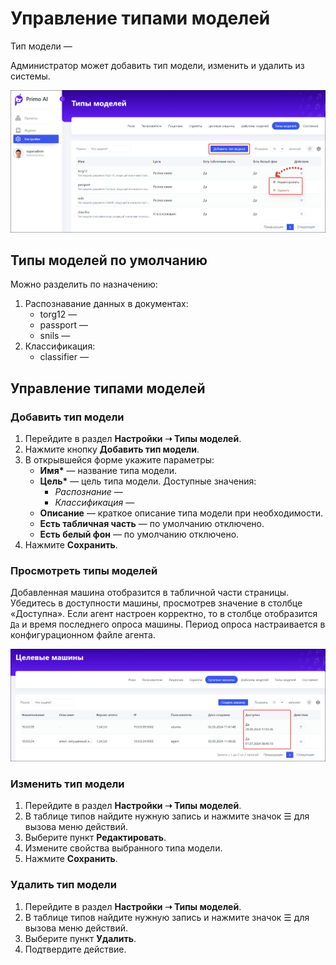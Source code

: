 # Управление типами моделей

Тип модели — 

Администратор может добавить тип модели, изменить и удалить из системы.


![](<../../../.gitbook/assets1/primo-ai/model-types.png>)


## Типы моделей по умолчанию

Можно разделить по назначению:
1. Распознавание данных в документах:
   * torg12 —
   * passport —
   * snils —
1. Классификация:
   * classifier —


## Управление типами моделей

### Добавить тип модели

1. Перейдите в раздел **Настройки ➝ Типы моделей**. 
1. Нажмите кнопку **Добавить тип модели**.
1. В открывшейся форме укажите параметры:
   * **Имя\*** — название типа модели.
   * **Цель\*** — цель типа модели. Доступные значения:
     * *Распознание* —
     * *Классификация* —
   * **Описание** — краткое описание типа модели при необходимости.
   * **Есть табличная часть** — по умолчанию отключено.
   * **Есть белый фон** — по умолчанию отключено.
1. Нажмите **Сохранить**.



### Просмотреть типы моделей
Добавленная машина отобразится в табличной части страницы. Убедитесь в доступности машины, просмотрев значение в столбце «Доступна». Если агент настроен корректно, то в столбце отобразится `Да` и время последнего опроса машины. Период опроса настраивается в конфигурационном файле агента.

![](<../../../.gitbook/assets1/primo-ai/available-machines.png>)



### Изменить тип модели

1. Перейдите в раздел **Настройки ➝ Типы моделей**.
2. В таблице типов найдите нужную запись и нажмите значок ☰ для вызова меню действий.
3. Выберите пункт **Редактировать**.
4. Измените свойства выбранного типа модели.
5. Нажмите **Сохранить**.


### Удалить тип модели

1. Перейдите в раздел **Настройки ➝ Типы моделей**.
2. В таблице типов найдите нужную запись и нажмите значок ☰ для вызова меню действий.
3. Выберите пункт **Удалить**.
4. Подтвердите действие.
